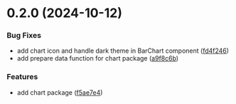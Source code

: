 # 0.2.0 (2024-10-12)


### Bug Fixes

* add chart icon and handle dark theme in BarChart component ([fd4f246](https://github.com/rango-exchange/rango-client/commit/fd4f24684e42deb1b47fb9a6584ac4f9a1519599))
* add prepare data function for chart package ([a9f8c6b](https://github.com/rango-exchange/rango-client/commit/a9f8c6b092ca5343756e220238c943dbc369a62b))


### Features

* add chart package ([f5ae7e4](https://github.com/rango-exchange/rango-client/commit/f5ae7e449ec1e385188ff904e9d59862fa8ef1d2))



